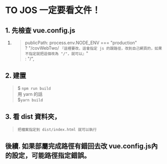 # TO JOS 一定要看文件！

## 1. 先檢查 vue.config.js

1.  > publicPath: process.env.NODE_ENV === "production"  
        ? "/covWebTwo/ `『這裡要改，這會指定 js 的跟路徑，改到自己網頁的，如果不指定就把這個改為 "/"，就可以』`"  
        : "/",

## 2. 建置

> \$ `npm run build`  
>  用 yarn 的話  
> \$`yarn build`
## 3. 看 dist 資料夾，
> ``把檔案指定到 dist/index.html 就可以執行``
## 後續. 如果部屬完成路徑有錯回去改 vue.config.js內的設定，可能路徑指定錯誤。
